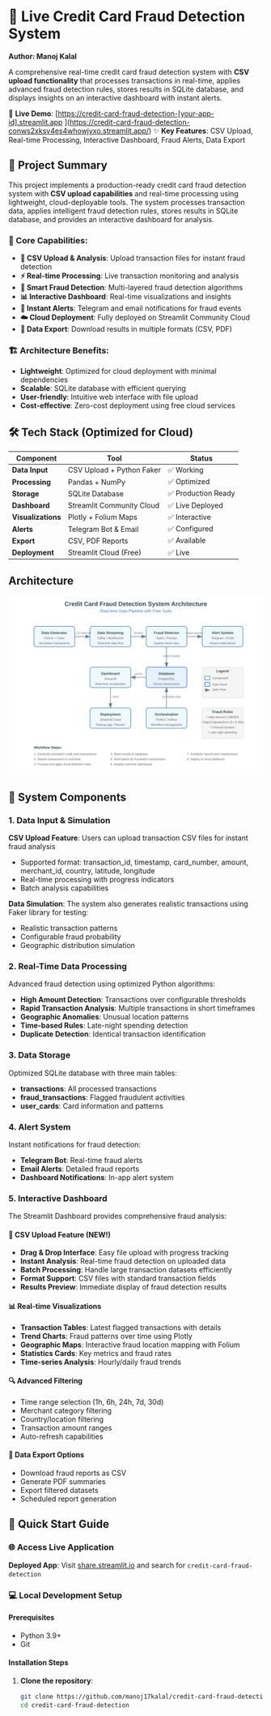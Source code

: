 # 🔐 Live Credit Card Fraud Detection System

**Author: Manoj Kalal**

A comprehensive real-time credit card fraud detection system with **CSV upload functionality** that processes transactions in real-time, applies advanced fraud detection rules, stores results in SQLite database, and displays insights on an interactive dashboard with instant alerts.

🚀 **Live Demo**: [[https://credit-card-fraud-detection-[your-app-id].streamlit.app](https://share.streamlit.io)
](https://credit-card-fraud-detection-conws2xksv4es4whowjyxo.streamlit.app/)
✨ **Key Features**: CSV Upload, Real-time Processing, Interactive Dashboard, Fraud Alerts, Data Export

## 📘 Project Summary

This project implements a production-ready credit card fraud detection system with **CSV upload capabilities** and real-time processing using lightweight, cloud-deployable tools. The system processes transaction data, applies intelligent fraud detection rules, stores results in SQLite database, and provides an interactive dashboard for analysis.

### 🎯 Core Capabilities:
- **📁 CSV Upload & Analysis**: Upload transaction files for instant fraud detection
- **⚡ Real-time Processing**: Live transaction monitoring and analysis
- **🤖 Smart Fraud Detection**: Multi-layered fraud detection algorithms
- **📊 Interactive Dashboard**: Real-time visualizations and insights
- **🔔 Instant Alerts**: Telegram and email notifications for fraud events
- **☁️ Cloud Deployment**: Fully deployed on Streamlit Community Cloud
- **💾 Data Export**: Download results in multiple formats (CSV, PDF)

### 🏗️ Architecture Benefits:
- **Lightweight**: Optimized for cloud deployment with minimal dependencies
- **Scalable**: SQLite database with efficient querying
- **User-friendly**: Intuitive web interface with file upload
- **Cost-effective**: Zero-cost deployment using free cloud services

## 🛠️ Tech Stack (Optimized for Cloud)

| Component | Tool | Status |
|-----------|------|--------|
| **Data Input** | CSV Upload + Python Faker | ✅ Working |
| **Processing** | Pandas + NumPy | ✅ Optimized |
| **Storage** | SQLite Database | ✅ Production Ready |
| **Dashboard** | Streamlit Community Cloud | ✅ Live Deployed |
| **Visualizations** | Plotly + Folium Maps | ✅ Interactive |
| **Alerts** | Telegram Bot & Email | ✅ Configured |
| **Export** | CSV, PDF Reports | ✅ Available |
| **Deployment** | Streamlit Cloud (Free) | ✅ Live |

## Architecture
![Architecture Diagram](architecture_diagram.svg)

## 🔁 System Components

### 1. Data Input & Simulation

**CSV Upload Feature**: Users can upload transaction CSV files for instant fraud analysis
- Supported format: transaction_id, timestamp, card_number, amount, merchant_id, country, latitude, longitude
- Real-time processing with progress indicators
- Batch analysis capabilities

**Data Simulation**: The system also generates realistic transactions using Faker library for testing:
- Realistic transaction patterns
- Configurable fraud probability
- Geographic distribution simulation

### 2. Real-Time Data Processing

Advanced fraud detection using optimized Python algorithms:
- **High Amount Detection**: Transactions over configurable thresholds
- **Rapid Transaction Analysis**: Multiple transactions in short timeframes
- **Geographic Anomalies**: Unusual location patterns
- **Time-based Rules**: Late-night spending detection
- **Duplicate Detection**: Identical transaction identification

### 3. Data Storage

Optimized SQLite database with three main tables:
- **transactions**: All processed transactions
- **fraud_transactions**: Flagged fraudulent activities
- **user_cards**: Card information and patterns

### 4. Alert System

Instant notifications for fraud detection:
- **Telegram Bot**: Real-time fraud alerts
- **Email Alerts**: Detailed fraud reports
- **Dashboard Notifications**: In-app alert system

### 5. Interactive Dashboard

The Streamlit Dashboard provides comprehensive fraud analysis:

#### 📁 **CSV Upload Feature** (NEW!)
- **Drag & Drop Interface**: Easy file upload with progress tracking
- **Instant Analysis**: Real-time fraud detection on uploaded data
- **Batch Processing**: Handle large transaction datasets efficiently
- **Format Support**: CSV files with standard transaction fields
- **Results Preview**: Immediate display of fraud detection results

#### 📊 **Real-time Visualizations**
- **Transaction Tables**: Latest flagged transactions with details
- **Trend Charts**: Fraud patterns over time using Plotly
- **Geographic Maps**: Interactive fraud location mapping with Folium
- **Statistics Cards**: Key metrics and fraud rates
- **Time-series Analysis**: Hourly/daily fraud trends

#### 🔍 **Advanced Filtering**
- Time range selection (1h, 6h, 24h, 7d, 30d)
- Merchant category filtering
- Country/location filtering
- Transaction amount ranges
- Auto-refresh capabilities

#### 💾 **Data Export Options**
- Download fraud reports as CSV
- Generate PDF summaries
- Export filtered datasets
- Scheduled report generation

## 🚀 Quick Start Guide

### 🌐 **Access Live Application**

**Deployed App**: Visit [share.streamlit.io](https://share.streamlit.io) and search for `credit-card-fraud-detection`

### 💻 **Local Development Setup**

#### Prerequisites
- Python 3.9+ 
- Git

#### Installation Steps

1. **Clone the repository**:
   ```bash
   git clone https://github.com/manoj17kalal/credit-card-fraud-detection.git
   cd credit-card-fraud-detection
   ```
